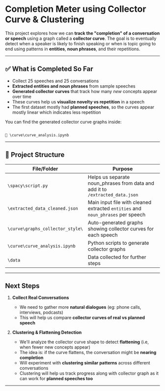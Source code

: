 # Completion Meter using Collector Curve & Clustering

This project explores how we can **track the "completion" of a conversation or speech** using a graph called a **collector curve**. The goal is to eventually detect when a speaker is likely to finish speaking or when is topic going to end using patterns in **entities**, **noun phrases**, and their repetitions.

---

## ✅ What is Completed So Far

- Collect 25 speeches and 25 conversations
- **Extracted entities and noun phrases** from sample speeches
- **Generated collector curves** that track how many *new* concepts appear over time
- These curves help us **visualize novelty vs repetition** in a speech
- The first dataset mostly had **planned speeches**, so the curves appear mostly linear which indicates less repetition

You can find the generated collector curve graphs inside:
```

📁 \curve\curve_analysis.ipynb

```

---

## 📁 Project Structure

| File/Folder | Purpose |
|-------------|---------|
| `\spacy\script.py` | Helps us separate noun_phrases from data and add it to `/extracted_data.json`|
| `\extracted_data_cleaned.json` | Main input file with cleaned extracted `entities` and `noun_phrases` per speech |
| `\curve\graphs_collector_style\` | Auto-generated graphs showing collector curves for each speech |
| `\curve\curve_analysis.ipynb` | Python scripts to generate collector graphs |
| `\data` | Data collected for further steps |


---

## Next Steps

1. **Collect Real Conversations**  
   - We need to gather more **natural dialogues** (eg: phone calls, interviews, podcasts)
   - This will help us compare **collector curves of real vs planned speech**

2. **Clustering & Flattening Detection**  
   - We'll analyze the collector curve shape to detect **flattening** (i.e, when fewer new concepts appear)
   - The idea is: if the curve flattens, the conversation might be **nearing completion**
   - Will experiment with **clustering similar patterns** across different conversations
   - Clustering will help us track progress along with collector graph as it can work for **planned speeches too**

---